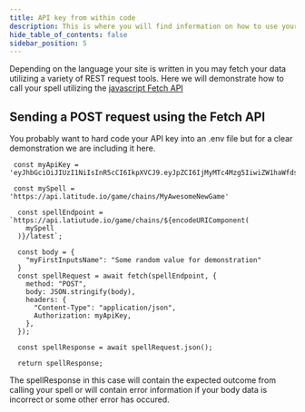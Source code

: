 ```yaml
---
title: API key from within code
description: This is where you will find information on how to use your API key with a POST request.
hide_table_of_contents: false
sidebar_position: 5
---
```


Depending on the language your site is written in you may fetch your data utilizing a variety of REST request tools. Here we will demonstrate how to call your spell utilizing the [javascript Fetch API](https://developer.mozilla.org/en-US/docs/Web/API/Fetch_API)

## Sending a POST request using the Fetch API

You probably want to hard code your API key into an .env file but for a clear demonstration we are including it here.

```
 const myApiKey = 'eyJhbGciOiJIUzI1NiIsInR5cCI6IkpXVCJ9.eyJpZCI6IjMyMTc4Mzg5IiwiZW1haWfdsfdswiOiJqYWtvYkBsYXRpdHVkZS5pbyIsIm5hbWUiOiJoYXJ1aHVuYWIxMzIwIiwiYXBpS2V5Ijp7ImNyZWF0ZWRBdCI6IjIwMjItMDQtMTZUMTg6Mzc6NDAuMTk0WiIsInVwZGF0ZWRBdCI6IjIwMjItMDQtMTZUMTg6Mzc6NDAuMTk0WiIsImtleSI6IjY0MThmY2EzLTQ4N2ItNGQ4ZS1hYTYxLWExYjQ3MjVjMmQ2ZCIsImlkIjoiNzQiLCJ1c2VySWQiOiIzMjE3ODM4OSIsImRlbGV0ZWRBdCI6bnVsbCwibm90ZXMiOm51bGx9LCJpYXQiOjE2NTAxMzQyNjB9.36bkZ4PZW35znCojKsUTxaIiNqJXtiEX2GkC514wFD0f'

 const mySpell = 'https://api.latitude.io/game/chains/MyAwesomeNewGame'

  const spellEndpoint = `https://api.latiutude.io/game/chains/${encodeURIComponent(
    mySpell
  )}/latest`;

  const body = {
    "myFirstInputsName": "Some random value for demonstration"
  }
  const spellRequest = await fetch(spellEndpoint, {
    method: "POST",
    body: JSON.stringify(body),
    headers: {
      "Content-Type": "application/json",
      Authorization: myApiKey,
    },
  });

  const spellResponse = await spellRequest.json();

  return spellResponse;
```

The spellResponse in this case will contain the expected outcome from calling your spell or will contain error information if your body data is incorrect or some other error has occured.

